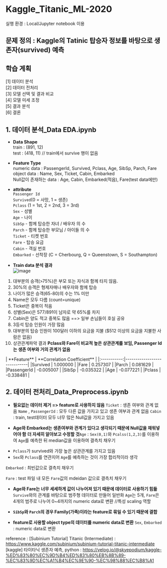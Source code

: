 # Kaggle_Titanic_ML-2020
실행 환경 : Local/Jupyter notebook 이용

## 문제 정의 : Kaggle의 Tatinic 탑승자 정보를 바탕으로 생존자(survived) 예측
## 학습 계획
[1] 데이터 분석 <br>
[2] 데이터 전처리<br>
[3] 모델 선택 및 결과 비교 <br>
[4] 모델 미세 조정<br>
[5] 결과 분석<br>
[6] 결론<br>


## 1. 데이터 분석_Data EDA.ipynb
* **Data Shape** <br>
train : (891, 12) <br>
test : (418, 11) // train에서 survive 행이 없음 <br>

* **Feature Type** <br>
numeric data : PassengerId, Survived, Pclass, Age, SibSp, Parch, Fare<br>
object data : Name, Sex, Ticket, Cabin, Embarked<br>
Null값이 존재하는 data : Age, Cabin, Embarked(적음), Fare(test data에만)<br>

* **attribute** <br>
`Passenger Id`<br>
`Survived`(0 = 사망, 1 = 생존)<br>
`Pclass` (1 = 1st, 2 = 2nd, 3 = 3rd)<br>
`Sex` - 성별<br>
`Age` - 나이<br>
`SibSp` - 함께 탑승한 자녀 / 배우자 의 수<br>
`Parch` - 함께 탑승한 부모님 / 아이들 의 수<br>
`Ticket` - 티켓 번호<br>
`Fare` - 탑승 요금<br>
`Cabin` - 객실 번호<br>
`Embarked` - 선착장 (C = Cherbourg, Q = Queenstown, S = Southampton)<br>

* **Train data 분석 결과** <br>
![image](https://user-images.githubusercontent.com/55186800/85547142-8d2aef80-b658-11ea-97ee-8ea3b0dca570.png) 
1. 대부분의 승객(>75%)은 부모 또는 자식과 함께 타지 않음.<br>
2. 30%의 승객은 형제자매나 배우자와 함께 탑승<br>
3. 나이가 많은 승객(65-80)의 수는 1% 미만<br>
4. Name은 모두 다름 (count=unique)<br>
5. Ticket은 중복이 적음<br>
6. 성별(Sex)은 577/891이 남자로 약 65%를 차지<br>
7. Cabin은 양도 적고 중복도 많음 ==> 일부 손님들이 호실 공유<br>
8. 3등석 탑승 인원이 가장 많음<br>
9. 대부분의 탑승 인원이 100달러 이하의 요금을 지불 ($512 이상의 요금을 지불한 사람은 없음)<br>
10. 상관관계파악 결과 **Pclass와 Fare이 비교적 높은 상관관계를 보임, Passenger Id는 생존 여부와 거의 관계가 없음** <br>
<Correlation>
| **Feature** | **Correlation Coefficient** |
|:-----------:|-----------------------------|
|Survived     |    1.000000                 |
|Fare         |    0.257307                 |
|Parch        |    0.081629                 |
|PassengerId  |  -0.005007                  |
|SibSp        |    -0.035322                |
|Age          |      -0.077221              |
|Pclass       |  -0.338481                  |


## 2. 데이터 전처리_Data_Preprocess.ipynb
* **필요없는 데이터 제거 => feature로 사용하지 않음**
`Ticket` : 생존 여부와 관계 없음
`Name` , `PassengerId` : 모두 다른 값을 가지고 있고 생존 여부과 관계 없음 
`Cabin` : train, test데이터 모두 너무 많은 Null값을 가지고 있음

* **Age와 Embarked는 생존여부와 관계가 있다고 생각되기 때문에 Null값을 채워넣어야 함**
**더 자세히 알아보고 수정할 것**`Age` : `Sex(0,1)`와 `Pcalss(1,2,3)`를 이용하여 `Age`를 예측한 뒤 median값을 이용하여 결측치 채우기
- `Pclass`가 survived와 가장 높은 상관관계를 가지고 있음
- `Sex`와 `Pclass`를 연관지어 `Age`를 예측하는 것이 가장 합리적이라 생각

`Embarked` : 최빈값으로 결측치 채우기

`Fare` : test 파일 내 모든 `Fare`값의 mdeidan 값으로 결측치 채우기

* **Age와 Fare는 너무 세세하게 값이 나누어져 있기 때문에 데이터로 사용하기 힘듦**
`Survive`와의 관계를 바탕으로 범주형 데이터로 만들어 일반화
`Age`는 5개, `Fare`은 4개의 범주로 나누어 0~4까지의 numeric data로 변환 //특성 scaling 역할

* **`SibSp`와 `Parch`의 경우 Family(가족)이라는 feature로 묶일 수 있기 때문에 결합**

* **feature로 사용할 object type의 데이터를 numeric data로 변환**
`Sex`, `Embarked` : numeric data로 변환




reference : 
[Subinium Tutorial] Titanic (Intermediate) : https://www.kaggle.com/subinium/subinium-tutorial-titanic-intermediate
[kaggle] 타이타닉 생존자 예측, python : https://velog.io/@skyepodium/kaggle-%ED%83%80%EC%9D%B4%ED%83%80%EB%8B%89-%EC%83%9D%EC%A1%B4%EC%9E%90-%EC%98%88%EC%B8%A1
